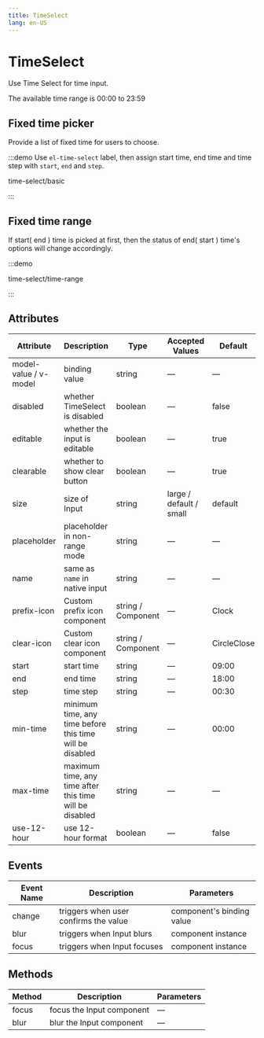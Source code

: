 ```yaml
---
title: TimeSelect
lang: en-US
---
```


# TimeSelect

Use Time Select for time input.

The available time range is 00:00 to 23:59

## Fixed time picker

Provide a list of fixed time for users to choose.

:::demo Use `el-time-select` label, then assign start time, end time and time step with `start`, `end` and `step`.

time-select/basic

:::

## Fixed time range

If start( end ) time is picked at first, then the status of end( start ) time's options will change accordingly.

:::demo

time-select/time-range

:::

## Attributes

| Attribute             | Description                                              | Type               | Accepted Values         | Default     |
| --------------------- | -------------------------------------------------------- | ------------------ | ----------------------- | ----------- |
| model-value / v-model | binding value                                            | string             | —                       | —           |
| disabled              | whether TimeSelect is disabled                           | boolean            | —                       | false       |
| editable              | whether the input is editable                            | boolean            | —                       | true        |
| clearable             | whether to show clear button                             | boolean            | —                       | true        |
| size                  | size of Input                                            | string             | large / default / small | default     |
| placeholder           | placeholder in non-range mode                            | string             | —                       | —           |
| name                  | same as `name` in native input                           | string             | —                       | —           |
| prefix-icon           | Custom prefix icon component                             | string / Component | —                       | Clock       |
| clear-icon            | Custom clear icon component                              | string / Component | —                       | CircleClose |
| start                 | start time                                               | string             | —                       | 09:00       |
| end                   | end time                                                 | string             | —                       | 18:00       |
| step                  | time step                                                | string             | —                       | 00:30       |
| min-time              | minimum time, any time before this time will be disabled | string             | —                       | 00:00       |
| max-time              | maximum time, any time after this time will be disabled  | string             | —                       | —           |
| use-12-hour           | use 12-hour format                                       | boolean            | —                       | false       |

## Events

| Event Name | Description                           | Parameters                |
| ---------- | ------------------------------------- | ------------------------- |
| change     | triggers when user confirms the value | component's binding value |
| blur       | triggers when Input blurs             | component instance        |
| focus      | triggers when Input focuses           | component instance        |

## Methods

| Method | Description               | Parameters |
| ------ | ------------------------- | ---------- |
| focus  | focus the Input component | —          |
| blur   | blur the Input component  | —          |
